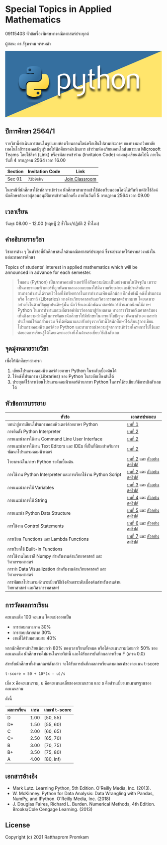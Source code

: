 # Special Topics in Applied Mathematics 
09115403 หัวข้อเรื่องพิเศษทางคณิตศาสตร์ประยุกต์

ผู้สอน: ดร.รัฐพรหม พรหมคำ

![banner](./images/banner.jpg)

## ปีการศึกษา 2564/1
รายวิชานี้ดำเนินการสอนในรูปแบบห้องเรียนออนไลน์หรือเป็นไปตามประกาศ
ของทางมหาวิทยาลัยเทคโนโลยีราชมงคลธัญบุรี ขอให้นักศึกษาดำเนินการ
เข้าร่วมห้องเรียนออนไลน์บนระบบ Microsoft Teams โดยใช้ลิงค์ (Link) หรือรหัสการเข้าร่วม (Invitaion Code) ตามกลุ่มเรียนต่อไปนี้
ภายในวันที่ 4 กรกฎาคม 2564 เวลา 16.00

| Section | Invitation Code |Link | 
|---------|------|-----------------|
| Sec 01 | `72b9skv` | [Join Classroom](https://teams.microsoft.com/l/team/19%3auHkUaAclIhNgHU8XPIvTUkAnN18NxqH3YTX6BqcG9JU1%40thread.tacv2/conversations?groupId=78e1ea80-cf1f-4382-acc0-d95654696c84&tenantId=0ace20bb-9275-4172-b6f2-52b66dba0f4d)| 

ในกรณีที่นักศึกษาใช้รหัสการเข้าร่วม นักศึกษาสามารถเข้าใช้ห้องเรียนออนไลน์ได้ทันที แต่ถ้าใช้ลิงค์นักศึกษาต้องรอผู้สอนอนุมัติการเข้าร่วมอีกครั้ง 
ภายในวันที่ 5 กรกฎาคม 2564 เวลา 09.00

## เวลาเรียน
วันพุธ 08.00 - 12.00 (ทฤษฎี 2 ชั่วโมง/ปฏิบัติ 2 ชั่วโมง)

## คำอธิบายรายวิชา
วิชาการต่าง ๆ ในหัวข้อที่นักศึกษาสนใจด้านคณิตศาสตร์ประยุกต์ ซึ่งจะประกาศให้ทราบล่วงหน้าในแต่ละภาคการศึกษา
          
Topics of students' interest in applied mathematics which will be announced in advance for each semester.

> ไพธอน (Python) เป็นภาษาคอมพิวเตอร์ที่ได้รับความนิยมเป็นอย่างมากในปัจจุบัน เพราะเป็นภาษาคอมพิวเตอร์ที่ถูกพัฒนาและออกแบบมาให้มีความเรียบง่ายและมีประสิทธิภาพ สามารถทำงานได้รวดเร็วโดยใช้ทรัพยากรในการทำงานเพียงเล็กน้อย อีกทั้งยังมี คลังโปรแกรม หรือ ไลบราลี (Libraries) ทางด้านวิทยาศาสตร์และวิศวกรรมศาสตร์มากมาย โดยเฉพาะอย่างยิ่งในด้านปัญญาประดิษฐ์นั้น นักวิจัยและนักพัฒนาซอฟท์แวร์ส่วนมากนิยมใช้ภาษา Python ในการทำงานและผลิตซอฟท์แวร์ออกมาสู่ท้องตลาด ทางสาขาวิชาคณิตศาสตร์มองเห็นถึงความสำคัญในการพัฒนานักศึกษาให้มีทักษะในการแก้ไขปัญหา พัฒนาตัวเอง และทำประโยชน์ให้แก่ส่วนรวม จึงได้พัฒนาและปรับปรุงรายวิชานี้ให้นักศึกษาได้เรียนรู้การเขียนโปรแกรมคอมพิวเตอร์ด้วย Python และสามารถนำความรู้จากการเข้าร่วมโครงการไปใช้และต่อยอดการเรียนรู้ได้โดยเฉพาะอย่างยิ่งในด้านระเบียบวิธีเชิงตัวเลข

## จุดมุ่งหมายรายวิชา
เพื่อให้นักศึกษาสามารถ
1. เขียนโปรแกรมคอมพิวเตอร์ด้วยภาษา Python ในระดับเบื้องต้นได้
2. ใช้คลังโปรแกรม (Libraries) ของ Python ในระดับเบื้องต้นได้
3. ประยุกต์ใช้การเขียนโปรแกรมคอมพิวเตอร์ด้วยภาษา Python ในการใช้ระเบียบวิธีการเชิงตัวเลขได้

## หัวข้อการบรรยาย

| หัวข้อ | เอกสารประกอบ |
| -----|------------|
| บทนำสู่การเขียนโปรแกรมคอมพิวเตอร์ด้วยภาษา Python | [บทที่ 1](./materials/ch_01/texts.pdf)  |
|การติดตั้ง Python Interpreter | [บทที่ 2](./materials/ch_02/texts.pdf) |
|การแนะนำการใช้งาน Command Line User Interface | [บทที่ 2](./materials/ch_02/texts.pdf) |
|การแนะนำการใช้งาน Text Editors และ IDEs ที่เป็นที่นิยมสำหรับการพัฒนาโปรแกรมคอมพิวเตอร์ | [บทที่ 2](./materials/ch_02/texts.pdf) |
| ไวยากรณ์ในภาษา Python ระดับเบื้องต้น | [บทที่ 2](./materials/ch_02/texts.pdf) และ [ตัวอย่างสคริปต์](https://github.com/epsilonxe/RMUTT_09115403/tree/master/materials/ch_02) |
| การใช้งาน Python Interpreter และการเรียกใช้งาน Python Script | [บทที่ 2](./materials/ch_02/texts.pdf) และ [ตัวอย่างสคริปต์](https://github.com/epsilonxe/RMUTT_09115403/tree/master/materials/ch_02) |
|การแนะนำการใช้ Variables | [บทที่ 3](./materials/ch_03/texts.pdf) และ [ตัวอย่างสคริปต์](https://github.com/epsilonxe/RMUTT_09115403/tree/master/materials/ch_03) |
|การแนะนำการใช้ String | [บทที่ 4](./materials/ch_04/texts.pdf) และ [ตัวอย่างสคริปต์](https://github.com/epsilonxe/RMUTT_09115403/tree/master/materials/ch_04) |
|การแนะนำ Python Data Structure | [บทที่ 5](./materials/ch_05/texts.pdf) และ [ตัวอย่างสคริปต์](https://github.com/epsilonxe/RMUTT_09115403/tree/master/materials/ch_05) |
|การใช้งาน Control Statements  | [บทที่ 6](./materials/ch_06/texts.pdf) และ [ตัวอย่างสคริปต์](https://github.com/epsilonxe/RMUTT_09115403/tree/master/materials/ch_06)  |
|การเขียน Functions และ Lambda Functions | [บทที่ 7](./materials/ch_07/texts.pdf) และ [ตัวอย่างสคริปต์](https://github.com/epsilonxe/RMUTT_09115403/tree/master/materials/ch_07) |
|การเรียกใช้ Built-in Functions |   |
|การใช้งานไลบราลี Numpy สำหรับงานด้านวิทยาศาสตร์ และวิศวกรรมศาสตร์ |  |
|การทำ Data Visualization สำหรับงานด้านวิทยาศาสตร์ และวิศวกรรมศาสตร์  |  |
|การพัฒนาโปรแกรมด้านระเบียบวิธีเชิงตัวเลขระดับเบื้องต้นสำหรับงานด้านวิทยาศาสตร์ และวิศวกรรมศาสตร์ |  |

## การวัดผลการเรียน
คะแนนเต็ม 100 คะแนน โดยแบ่งออกเป็น
- การสอบกลางภาค 30%
- การสอบปลายภาค 30%
- งานที่ได้รับมอบหมาย 40%

หากนักศึกษาเข้าเรียนน้อยกว่า 80% ของเวลาเรียนทั้งหมด
หรือได้คะแนนรวมน้อยกว่า 50% ของคะแนนเต็ม นักศึกษาจะไม่ผ่านในรายวิชานี้ และได้รับการบันทึกผลการเรียน F (เกรด 0.0) 

สำหรับนักศึกษาที่ผ่านเกณฑ์ดังกล่าว จะได้รับการบันทึกผลการเรียนตามเกณฑ์ของคะแนน t-score 

```
t-score = 50 + 10*(x - u)/s
```
เมื่อ x คือคะแนนรวม, u คือคะแนนเฉลี่ยของคะแนนรวม และ s คือส่วนเบี่ยงเบนมาตรฐานของคะแนนรวม

ดังนี้

| ผลการเรียน | เกรด | เกณฑ์ t-score |
|---------|------|--------------|
| D | 1.00 | [50, 55) | 
| D+ | 1.50 | [55, 60) | 
| C | 2.00 | [60, 65) |
| C+ | 2.50 | [65, 70) |
| B | 3.00 | [70, 75) |
| B+ | 3.50 | [75, 80) |
| A | 4.00 | [80, Inf) |




## เอกสารอ้างอิง
- Mark Lutz. Learning Python, 5th Edition. O'Reilly Media, Inc. (2013).
- W. McKinney. Python for Data Analysis: Data Wrangling with Pandas, NumPy, and IPython. O'Reilly Media, Inc. (2018)
- J. Douglas Faires, Richard L. Burden. Numerical Methods, 4th Edition. Brooks/Cole Cengage Learning. (2013)

## License
Copyright (c) 2021 Ratthaprom Promkam